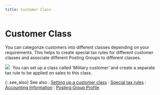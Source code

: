 ```yaml
---
title: Customer Class
---
```


# Customer Class


You can categorize customers into different classes depending on your  requirements. This helps to create special tax rules for different customer  classes and associate different Posting Groups to different classes.


![]({{site.mc_baseurl}}/img/example.gif)  You  can set up a class called ‘Military customer’  and create a separate tax rule to be applied on sales to this class.


{:.see_also}
See also
: [Setting  up a customer class]({{site.sc_chm}}/options/sales-tax/class/customer-class/setting_up_a_customer_class.html)
: [Special  tax rules]({{site.sc_chm}}/options/sales-tax/special-tax-rules/special_tax_rules.html)
: [Accounting  Information]({{site.mc_baseurl}}/customer-details/accounting-information/accounting_information_content.html)
: [Posting  Group Profile]({{site.sc_chm}}/options/acc-info/posting-group/posting_group_profile_accounting_setup.html)
